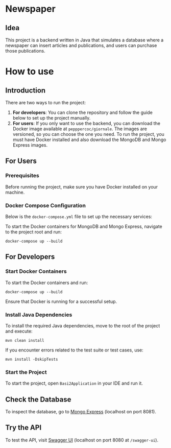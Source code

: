 # Newspaper

## Idea

This project is a backend written in Java that simulates a database where a newspaper can insert articles and publications, and users can purchase those publications.

# How to use

## Introduction
There are two ways to run the project:

1. **For developers**: You can clone the repository and follow the guide below to set up the project manually.
2. **For users**: If you only want to use the backend, you can download the Docker image available at `pepppercoc/giornale`. The images are versioned, so you can choose the one you need. To run the project, you must have Docker installed and also download the MongoDB and Mongo Express images.

## For Users
### Prerequisites

Before running the project, make sure you have Docker installed on your machine.

### Docker Compose Configuration

Below is the `docker-compose.yml` file to set up the necessary services:


To start the Docker containers for MongoDB and Mongo Express, navigate to the project root and run:

```
docker-compose up --build
```

## For Developers
### Start Docker Containers

To start the Docker containers and run:

```
docker-compose up --build
```

Ensure that Docker is running for a successful setup.

### Install Java Dependencies

To install the required Java dependencies, move to the root of the project and execute:

```
mvn clean install
```

If you encounter errors related to the test suite or test cases, use:

```
mvn install -DskipTests
```

### Start the Project

To start the project, open `Basi2Application` in your IDE and run it.

## Check the Database

To inspect the database, go to [Mongo Express](http://localhost:8081/unimolab/) (localhost on port 8081).

## Try the API

To test the API, visit [Swagger UI](http://localhost:8080/swagger-ui/index.html) (localhost on port 8080 at `/swagger-ui`).

